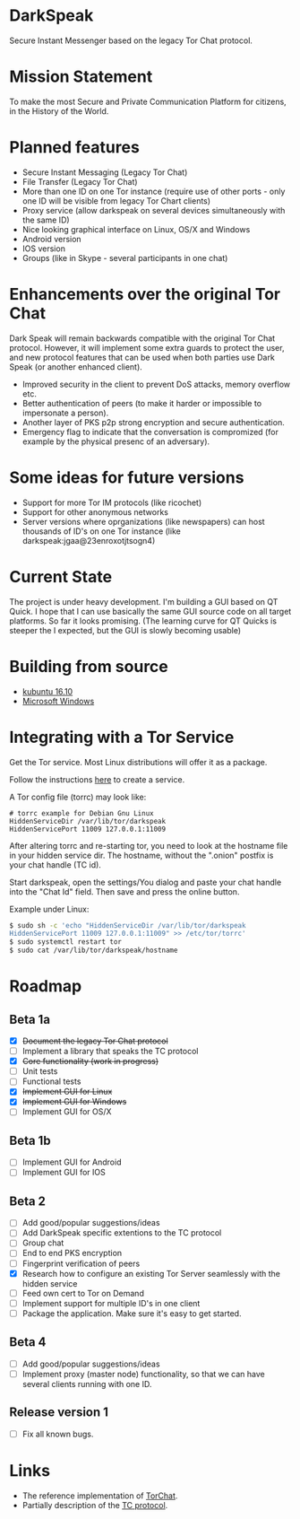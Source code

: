 # DarkSpeak

Secure Instant Messenger based on the legacy Tor Chat protocol.

# Mission Statement

To make the most Secure and Private Communication Platform for citizens, in the History of the World.

# Planned features
- Secure Instant Messaging (Legacy Tor Chat)
- File Transfer (Legacy Tor Chat)
- More than one ID on one Tor instance (require use of other ports - only one ID will be visible from legacy Tor Chart clients)
- Proxy service (allow darkspeak on several devices simultaneously with the same ID)
- Nice looking graphical interface on Linux, OS/X and Windows
- Android version
- IOS version
- Groups (like in Skype - several participants in one chat)

# Enhancements over the original Tor Chat

Dark Speak will remain backwards compatible with the original Tor Chat
protocol. However, it will implement some extra guards to protect the
user, and new protocol features that can be used when both parties use
Dark Speak (or another enhanced client).

- Improved security in the client to prevent DoS attacks, memory overflow etc.
- Better authentication of peers (to make it harder or impossible to impersonate a person).
- Another layer of PKS p2p strong encryption and secure authentication.
- Emergency flag to indicate that the conversation is compromized (for example by
    the physical presenc of an adversary).

# Some ideas for future versions
- Support for more Tor IM protocols (like ricochet)
- Support for other anonymous networks
- Server versions where oprganizations (like newspapers) can host thousands of ID's on one Tor instance (like darkspeak:jgaa@23enroxotjtsogn4)

# Current State
The project is under heavy development. I'm building a GUI based on QT Quick.
I hope that I can use basically the same GUI source code on all target platforms.
So far it looks promising. (The learning curve for QT Quicks is steeper the I expected,
but the GUI is slowly becoming usable)

# Building from source
- [kubuntu 16.10](doc/darkspeak-kubuntu.md)
- [Microsoft Windows](doc/darkspeak-windows.md)


# Integrating with a Tor Service

Get the Tor service. Most Linux distributions will offer it as a package.

Follow the instructions [here](https://www.torproject.org/docs/tor-hidden-service.html.en) to create a service.

A Tor config file (torrc) may look like:

```
# torrc example for Debian Gnu Linux
HiddenServiceDir /var/lib/tor/darkspeak
HiddenServicePort 11009 127.0.0.1:11009
```

After altering torrc and re-starting tor, you need to look at the
hostname file in your hidden service dir. The hostname, without the
".onion" postfix is your chat handle (TC id).

Start darkspeak, open the settings/You dialog and paste your chat handle
into the "Chat Id" field. Then save and press the online button.

Example under Linux:
```sh
$ sudo sh -c 'echo "HiddenServiceDir /var/lib/tor/darkspeak
HiddenServicePort 11009 127.0.0.1:11009" >> /etc/tor/torrc'
$ sudo systemctl restart tor
$ sudo cat /var/lib/tor/darkspeak/hostname
```

# Roadmap
## Beta 1a
- [x] ~~Document the legacy Tor Chat protocol~~
- [ ] Implement a library that speaks the TC protocol
 - [x] ~~Core functionality (work in progress)~~
 - [ ] Unit tests
 - [ ] Functional tests
- [x] ~~Implement GUI for Linux~~
- [x] ~~Implement GUI for Windows~~
- [ ] Implement GUI for OS/X

## Beta 1b
- [ ] Implement GUI for Android
- [ ] Implement GUI for IOS

## Beta 2
- [ ] Add good/popular suggestions/ideas
- [ ] Add DarkSpeak specific extentions to the TC protocol
 - [ ] Group chat
 - [ ] End to end PKS encryption
 - [ ] Fingerprint verification of peers
 - [x] Research how to configure an existing Tor Server seamlessly with the hidden service
 - [ ] Feed own cert to Tor on Demand
 - [ ] Implement support for multiple ID's in one client
- [ ] Package the application. Make sure it's easy to get started.

## Beta 4
- [ ] Add good/popular suggestions/ideas
- [ ] Implement proxy (master node) functionality, so that we can have several clients running with one ID.

## Release version 1
- [ ] Fix all known bugs.


# Links
 - The reference implementation of [TorChat](https://github.com/prof7bit/TorChat).
 - Partially description of the [TC protocol](https://www.meebey.net/research/torchat_protocol/).
